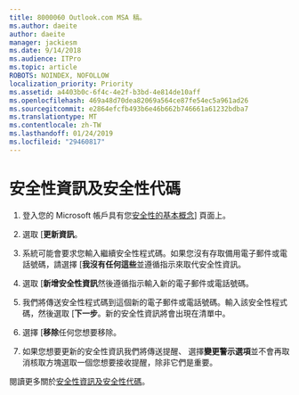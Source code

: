 ```yaml
---
title: 8000060 Outlook.com MSA 稿。
ms.author: daeite
author: daeite
manager: jackiesm
ms.date: 9/14/2018
ms.audience: ITPro
ms.topic: article
ROBOTS: NOINDEX, NOFOLLOW
localization_priority: Priority
ms.assetid: a4403b0c-6f4c-4e2f-b3bd-4e814de10aff
ms.openlocfilehash: 469a48d70dea82069a564ce87fe54ec5a961ad26
ms.sourcegitcommit: e2864efcfb493b6e46b662b746661a61232bdba7
ms.translationtype: MT
ms.contentlocale: zh-TW
ms.lasthandoff: 01/24/2019
ms.locfileid: "29460817"
---
```

# <a name="security-info-and-security-codes"></a>安全性資訊及安全性代碼

1. 登入您的 Microsoft 帳戶具有您[安全性的基本概念](https://account.microsoft.com/security)] 頁面上。 
    
2. 選取 [**更新資訊**。 
    
3. 系統可能會要求您輸入繼續安全性程式碼。如果您沒有存取備用電子郵件或電話號碼，請選擇 [**我沒有任何這些**並遵循指示來取代安全性資訊。 
    
4. 選取 [**新增安全性資訊**然後遵循指示輸入新的電子郵件或電話號碼。 
    
5. 我們將傳送安全性程式碼到這個新的電子郵件或電話號碼。輸入該安全性程式碼，然後選取 [**下一步**。新的安全性資訊將會出現在清單中。 
    
6. 選擇 [**移除**任何您想要移除。 
    
7. 如果您想要更新的安全性資訊我們將傳送提醒、 選擇**變更警示選項**並不會再取消核取方塊選取一個您想要接收提醒，除非它們是重要。 
    
閱讀更多關於[安全性資訊及安全性代碼](https://support.microsoft.com/help/12428/)。
  

